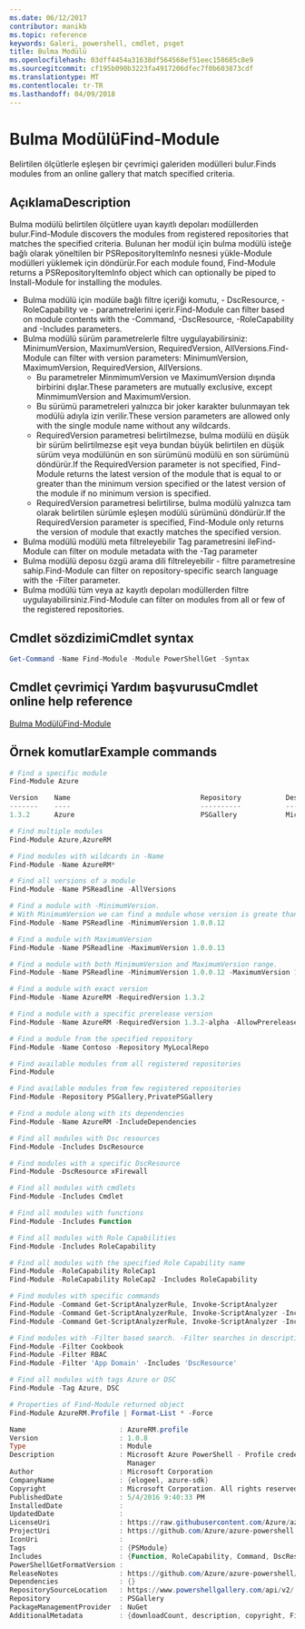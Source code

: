 ```yaml
---
ms.date: 06/12/2017
contributor: manikb
ms.topic: reference
keywords: Galeri, powershell, cmdlet, psget
title: Bulma Modülü
ms.openlocfilehash: 03dff4454a31638df564568ef51eec158685c8e9
ms.sourcegitcommit: cf195b090b3223fa4917206dfec7f0b603873cdf
ms.translationtype: MT
ms.contentlocale: tr-TR
ms.lasthandoff: 04/09/2018
---
```

# <a name="find-module"></a><span data-ttu-id="86e8b-103">Bulma Modülü</span><span class="sxs-lookup"><span data-stu-id="86e8b-103">Find-Module</span></span>
<span data-ttu-id="86e8b-104">Belirtilen ölçütlerle eşleşen bir çevrimiçi galeriden modülleri bulur.</span><span class="sxs-lookup"><span data-stu-id="86e8b-104">Finds modules from an online gallery that match specified criteria.</span></span>

## <a name="description"></a><span data-ttu-id="86e8b-105">Açıklama</span><span class="sxs-lookup"><span data-stu-id="86e8b-105">Description</span></span>
<span data-ttu-id="86e8b-106">Bulma modülü belirtilen ölçütlere uyan kayıtlı depoları modüllerden bulur.</span><span class="sxs-lookup"><span data-stu-id="86e8b-106">Find-Module discovers the modules from registered repositories that matches the specified criteria.</span></span>
<span data-ttu-id="86e8b-107">Bulunan her modül için bulma modülü isteğe bağlı olarak yöneltilen bir PSRepositoryItemInfo nesnesi yükle-Module modülleri yüklemek için döndürür.</span><span class="sxs-lookup"><span data-stu-id="86e8b-107">For each module found, Find-Module returns a PSRepositoryItemInfo object which can optionally be piped to Install-Module for installing the modules.</span></span>

- <span data-ttu-id="86e8b-108">Bulma modülü için modüle bağlı filtre içeriği komutu, - DscResource, - RoleCapability ve - parametrelerini içerir.</span><span class="sxs-lookup"><span data-stu-id="86e8b-108">Find-Module can filter based on module contents with the -Command, -DscResource, -RoleCapability and -Includes parameters.</span></span>
- <span data-ttu-id="86e8b-109">Bulma modülü sürüm parametrelerle filtre uygulayabilirsiniz: MinimumVersion, MaximumVersion, RequiredVersion, AllVersions.</span><span class="sxs-lookup"><span data-stu-id="86e8b-109">Find-Module can filter with version parameters: MinimumVersion, MaximumVersion, RequiredVersion, AllVersions.</span></span>
  - <span data-ttu-id="86e8b-110">Bu parametreler MinmimumVersion ve MaximumVersion dışında birbirini dışlar.</span><span class="sxs-lookup"><span data-stu-id="86e8b-110">These parameters are mutually exclusive, except MinmimumVersion and MaximumVersion.</span></span>
  - <span data-ttu-id="86e8b-111">Bu sürümü parametreleri yalnızca bir joker karakter bulunmayan tek modülü adıyla izin verilir.</span><span class="sxs-lookup"><span data-stu-id="86e8b-111">These version parameters are allowed only with the single module name without any wildcards.</span></span>
  - <span data-ttu-id="86e8b-112">RequiredVersion parametresi belirtilmezse, bulma modülü en düşük bir sürüm belirtilmezse eşit veya bundan büyük belirtilen en düşük sürüm veya modülünün en son sürümünü modülü en son sürümünü döndürür.</span><span class="sxs-lookup"><span data-stu-id="86e8b-112">If the RequiredVersion parameter is not specified, Find-Module returns the latest version of the module that is equal to or greater than the minimum version specified or the latest version of the module if no minimum version is specified.</span></span>
  - <span data-ttu-id="86e8b-113">RequiredVersion parametresi belirtilirse, bulma modülü yalnızca tam olarak belirtilen sürümle eşleşen modülü sürümünü döndürür.</span><span class="sxs-lookup"><span data-stu-id="86e8b-113">If the RequiredVersion parameter is specified, Find-Module only returns the version of module that exactly matches the specified version.</span></span>
- <span data-ttu-id="86e8b-114">Bulma modülü modülü meta filtreleyebilir Tag parametresini ile</span><span class="sxs-lookup"><span data-stu-id="86e8b-114">Find-Module can filter on module metadata with the -Tag parameter</span></span>
- <span data-ttu-id="86e8b-115">Bulma modülü deposu özgü arama dili filtreleyebilir - filtre parametresine sahip.</span><span class="sxs-lookup"><span data-stu-id="86e8b-115">Find-Module can filter on repository-specific search language with the -Filter parameter.</span></span>
- <span data-ttu-id="86e8b-116">Bulma modülü tüm veya az kayıtlı depoları modüllerden filtre uygulayabilirsiniz.</span><span class="sxs-lookup"><span data-stu-id="86e8b-116">Find-Module can filter on modules from all or few of the registered repositories.</span></span>

## <a name="cmdlet-syntax"></a><span data-ttu-id="86e8b-117">Cmdlet sözdizimi</span><span class="sxs-lookup"><span data-stu-id="86e8b-117">Cmdlet syntax</span></span>
```powershell
Get-Command -Name Find-Module -Module PowerShellGet -Syntax
```

## <a name="cmdlet-online-help-reference"></a><span data-ttu-id="86e8b-118">Cmdlet çevrimiçi Yardım başvurusu</span><span class="sxs-lookup"><span data-stu-id="86e8b-118">Cmdlet online help reference</span></span>

[<span data-ttu-id="86e8b-119">Bulma Modülü</span><span class="sxs-lookup"><span data-stu-id="86e8b-119">Find-Module</span></span>](http://go.microsoft.com/fwlink/?LinkID=398574)

## <a name="example-commands"></a><span data-ttu-id="86e8b-120">Örnek komutlar</span><span class="sxs-lookup"><span data-stu-id="86e8b-120">Example commands</span></span>
```powershell
# Find a specific module
Find-Module Azure

Version    Name                                Repository           Description
-------    ----                                ----------           -----------
1.3.2      Azure                               PSGallery            Microsoft Azure PowerShell - Service Management

# Find multiple modules
Find-Module Azure,AzureRM

# Find modules with wildcards in -Name
Find-Module -Name AzureRM*

# Find all versions of a module
Find-Module -Name PSReadline -AllVersions

# Find a module with -MinimumVersion.
# With MinimumVersion we can find a module whose version is greate than or equal to the specified MinimumVersion value.
Find-Module -Name PSReadline -MinimumVersion 1.0.0.12

# Find a module with MaximumVersion
Find-Module -Name PSReadline -MaximumVersion 1.0.0.13

# Find a module with both MinimumVersion and MaximumVersion range.
Find-Module -Name PSReadline -MinimumVersion 1.0.0.12 -MaximumVersion 1.0.0.13

# Find a module with exact version
Find-Module -Name AzureRM -RequiredVersion 1.3.2

# Find a module with a specific prerelease version
Find-Module -Name AzureRM -RequiredVersion 1.3.2-alpha -AllowPrerelease

# Find a module from the specified repository
Find-Module -Name Contoso -Repository MyLocalRepo

# Find available modules from all registered repositories
Find-Module

# Find available modules from few registered repositories
Find-Module -Repository PSGallery,PrivatePSGallery

# Find a module along with its dependencies
Find-Module -Name AzureRM -IncludeDependencies

# Find all modules with Dsc resources
Find-Module -Includes DscResource

# Find modules with a specific DscResource
Find-Module -DscResource xFirewall

# Find all modules with cmdlets
Find-Module -Includes Cmdlet

# Find all modules with functions
Find-Module -Includes Function

# Find all modules with Role Capabilities
Find-Module -Includes RoleCapability

# Find all modules with the specified Role Capability name
Find-Module -RoleCapability RoleCap1
Find-Module -RoleCapability RoleCap2 -Includes RoleCapability

# Find modules with specific commands
Find-Module -Command Get-ScriptAnalyzerRule, Invoke-ScriptAnalyzer
Find-Module -Command Get-ScriptAnalyzerRule, Invoke-ScriptAnalyzer -Includes Cmdlet
Find-Module -Command Get-ScriptAnalyzerRule, Invoke-ScriptAnalyzer -Includes Function

# Find modules with -Filter based search. -Filter searches in description and names
Find-Module -Filter Cookbook
Find-Module -Filter RBAC
Find-Module -Filter 'App Domain' -Includes 'DscResource'

# Find all modules with tags Azure or DSC
Find-Module -Tag Azure, DSC

# Properties of Find-Module returned object
Find-Module AzureRM.Profile | Format-List * -Force

Name                       : AzureRM.profile
Version                    : 1.0.8
Type                       : Module
Description                : Microsoft Azure PowerShell - Profile credential management cmdlets for Azure Resource
                             Manager
Author                     : Microsoft Corporation
CompanyName                : {elogeel, azure-sdk}
Copyright                  : Microsoft Corporation. All rights reserved.
PublishedDate              : 5/4/2016 9:40:33 PM
InstalledDate              :
UpdatedDate                :
LicenseUri                 : https://raw.githubusercontent.com/Azure/azure-powershell/dev/LICENSE.txt
ProjectUri                 : https://github.com/Azure/azure-powershell
IconUri                    :
Tags                       : {PSModule}
Includes                   : {Function, RoleCapability, Command, DscResource...}
PowerShellGetFormatVersion :
ReleaseNotes               : https://github.com/Azure/azure-powershell/blob/dev/ChangeLog.md
Dependencies               : {}
RepositorySourceLocation   : https://www.powershellgallery.com/api/v2/
Repository                 : PSGallery
PackageManagementProvider  : NuGet
AdditionalMetadata         : {downloadCount, description, copyright, FileList...}

```